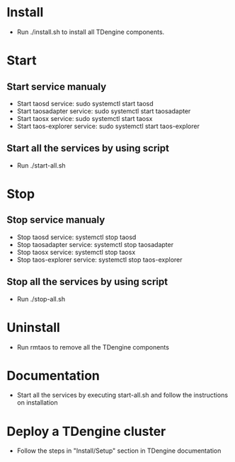 # Install

- Run ./install.sh to install all TDengine components.

# Start

## Start service manualy
- Start taosd service: sudo systemctl start taosd
- Start taosadapter service: sudo systemctl start taosadapter
- Start taosx service: sudo systemctl start taosx
- Start taos-explorer service: sudo systemctl start taos-explorer
## Start all the services by using script
- Run ./start-all.sh

# Stop

## Stop service manualy
- Stop taosd service: systemctl stop taosd
- Stop taosadapter service: systemctl stop taosadapter
- Stop taosx service: systemctl stop taosx
- Stop taos-explorer service: systemctl stop taos-explorer
## Stop all the services by using script
- Run ./stop-all.sh

# Uninstall

- Run rmtaos to remove all the TDengine components

# Documentation

- Start all the services by executing start-all.sh and follow the instructions on installation

# Deploy a TDengine cluster

- Follow the steps in "Install/Setup" section in TDengine documentation